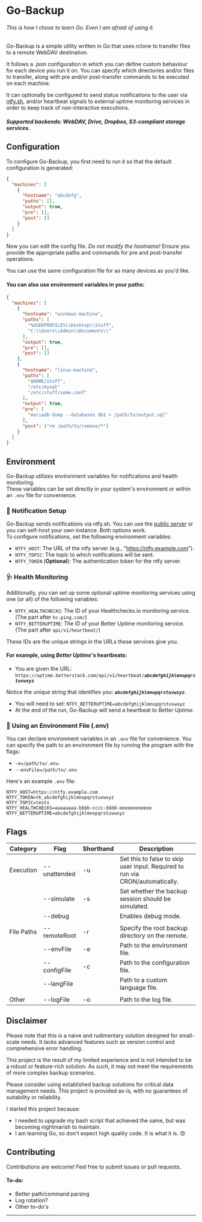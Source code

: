 # Go-Backup
###### This is how I chose to learn Go. Even I am afraid of using it.

Go-Backup is a simple utility written in Go that uses rclone to transfer files to a remote WebDAV destination.

It follows a .json configuration in which you can define custom behaviour for each device you run it on. You can specify which directories and/or files to transfer, along with pre and/or post-transfer commands to be executed on each machine.

It can optionally be configured to send status notifications to the user via [ntfy.sh](https://ntfy.sh/app), and/or heartbeat signals to external uptime monitoring services in order to keep track of non-interactive executions.

##### Supported backends: WebDAV, Drive, Dropbox, S3-compliant storage services.

## Configuration

To configure Go-Backup, you first need to run it so that the default configuration is generated:

```json
{
  "machines": [
    {
      "hostname": "abcdefg",
      "paths": [],
      "output": true,
      "pre": [],
      "post": []
    }
  ]
}
```

Now you can edit the config file. *Do not modify the hostname!* Ensure you provide the appropriate paths and commands for pre and post-transfer operations.

You can use the same configuration file for as many devices as you'd like.

#### You can also use environment variables in your paths:

```json
{
  "machines": [
    {
      "hostname": "windows-machine",
      "paths": [
        "%USERPROFILE%\\Desktop\\Stuff",
        "C:\\Users\\Admin\\Documents\\"
      ],
      "output": true,
      "pre": [],
      "post": []
    },
    {
      "hostname": "linux-machine",
      "paths": [
        "$HOME/stuff",
        "/etc/mysql"
        "/etc/stuff/some.conf"
      ],
      "output": true,
      "pre": [
        "mariadb-dump --databases db1 > /path/to/output.sql"
      ],
      "post": ["rm /path/to/remove/*"]
    }
  ]
}
```

## Environment

Go-Backup utilizes environment variables for notifications and health monitoring.<br>These variables can be set directly in your system's environment or within an `.env` file for convenience.

### 🔔 Notification Setup

Go-Backup sends notifications via ntfy.sh. You can use the [public server](https://ntfy.sh/app) or you can self-host your own instance. Both options work.<br>To configure notifications, set the following environment variables:

- `NTFY_HOST`: The URL of the ntfy server (e.g., "https://ntfy.example.com").
- `NTFY_TOPIC`: The topic to which notifications will be sent.
- `NTFY_TOKEN` (**Optional**): The authentication token for the ntfy server.

### 🩺 Health Monitoring

Additionally, you can set up some optional uptime monitoring services using one (or all) of the following variables:

- `NTFY_HEALTHCHECKS`: The ID of your Healthchecks.io monitoring service. (The part after `hc-ping.com/`)
- `NTFY_BETTERUPTIME`: The ID of your Better Uptime monitoring service. (The part after `api/v1/heartbeat/`)

These IDs are the unique strings in the URLs these services give you.

#### For example, using *Better Uptime*'s heartbeats:
- You are given the URL: `https://uptime.betterstack.com/api/v1/heartbeat/`***`abcdefghijklmnopqrstuvwxyz`***

Notice the unique string that identifies you: ***`abcdefghijklmnopqrstuvwxyz`***.
- You will need to set: `NTFY_BETTERUPTIME=abcdefghijklmnopqrstuvwxyz`
- At the end of the run, Go-Backup will send a heartbeat to *Better Uptime*.

### 📑 Using an Environment File (.env)

You can declare environment variables in an `.env` file for convenience. You can specify the path to an  environment file by running the program with the flags: 
- `-e=/path/to/.env`.
- `--envFile=/path/to/.env`

Here's an example `.env` file:

```plaintext
NTFY_HOST=https://ntfy.example.com
NTFY_TOKEN=tk_abcdefghijklmnopqrstuvwxyz
NTFY_TOPIC=tests
NTFY_HEALTHCHECKS=aaaaaaaa-bbbb-cccc-dddd-eeeeeeeeeeee
NTFY_BETTERUPTIME=abcdefghijklmnopqrstuvwxyz
```

## Flags

| Category   | Flag            | Shorthand | Description |
|------------|-----------------|-----------|-------------|
| Execution  | --unattended   | -u        | Set this to false to skip user input. Required to run via CRON/automatically. |
|            | --simulate     | -s        | Set whether the backup session should be simulated. |
|            | --debug        |           | Enables debug mode. |
|            |                |           | |
| File Paths | --remoteRoot   | -r        | Specify the root backup directory on the remote. |
|            | --envFile      | -e        | Path to the environment file. |
|            | --configFile   | -c        | Path to the configuration file. |
|            | --langFile     |           | Path to a custom language file. |
|            |                |           | |
| Other      | --logFile      | -o        | Path to the log file. |


## Disclaimer

Please note that this is a naive and rudimentary solution designed for small-scale needs. It lacks advanced features such as version control and comprehensive error handling.

This project is the result of my limited experience and is not intended to be a robust or feature-rich solution. As such, it may not meet the requirements of more complex backup scenarios.

Please consider using established backup solutions for critical data management needs. This project is provided as-is, with no guarantees of suitability or reliability.

I started this project because:
- I needed to upgrade my bash script that achieved the same, but was becoming nightmarish to maintain.
- I am learning Go, so don't expect high quality code. It is what it is. 😞


## Contributing

Contributions are welcome! Feel free to submit issues or pull requests.


#### To-do:
- Better path/command parsing
- Log rotation?
- Other to-do's

---
